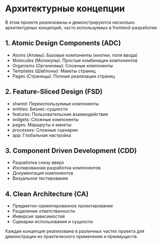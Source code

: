 # Архитектурные концепции

В этом проекте реализованы и демонстрируются несколько архитектурных концепций, часто используемых в frontend-разработке:

## 1. Atomic Design Components (ADC)

- Atoms (Атомы): Базовые компоненты (кнопки, поля ввода)
- Molecules (Молекулы): Простые комбинации компонентов
- Organisms (Организмы): Сложные компоненты
- Templates (Шаблоны): Макеты страниц
- Pages (Страницы): Полные реализации страниц

## 2. Feature-Sliced Design (FSD)

- shared: Переиспользуемые компоненты
- entities: Бизнес-сущности
- features: Пользовательские взаимодействия
- widgets: Сложные компоненты
- pages: Маршруты и макеты
- processes: Сложные сценарии
- app: Глобальная настройка

## 3. Component Driven Development (CDD)

- Разработка снизу вверх
- Изолированная разработка компонентов
- Документация компонентов
- Визуальное тестирование

## 4. Clean Architecture (CA)

- Предметно-ориентированное проектирование
- Разделение ответственности
- Инверсия зависимостей
- Сценарии использования и сущности

Каждая концепция реализована в различных частях проекта для демонстрации их практического применения и преимуществ.